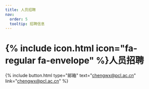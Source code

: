 ```yaml
---
title: 人员招聘
nav:
  order: 5
  tooltip: 招聘信息
---
```


# {% include icon.html icon="fa-regular fa-envelope" %}人员招聘

<!-- ### 多智能体与具身智能 副研究员/助理研究员/博士后/工程师

#### 岗位职责

1. 围绕多智能体和具身智能中的计算机视觉、机器人学、强化学习、自然语言处理、网络通信等相关领域的学术问题开展研究；
2. 研究机器人肢体操纵、移动抓取、移动导航等室内具身机器人算法和三维物体或场景建模理解等算法；
3. 发表机器人应用前景的高水平研究成果；
4. 与其他机器人工程师及外部机构合作商协作，参与算法的部署。

#### 任职要求

1. 计算机科学、机器人学、人工智能、控制理论和控制工程、通信工程或其他相关领域的博士学历；
2. 在人工智能、计算机视觉、机器人、计算机网络领域顶级期刊和会议发表过3篇及以上一作论文，有系统性的工作成果；
3. 具备优秀的软件工程能力，熟悉C++/Python、Linux操作系统，具备独立开发和验证算法的能力；
4. 良好的沟通能力，能高效地与团队成员沟通与合作；
5. 熟悉多智能体、机器人导航、机器人操纵、多模态决策等相关技术者优先。 -->

{%
  include button.html
  type="邮箱"
  text="chengwx@pcl.ac.cn"
  link="chengwx@pcl.ac.cn"
%}
